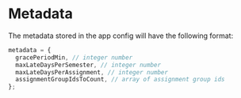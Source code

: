 # Metadata

The metadata stored in the app config will have the following format:

```js
metadata = {
  gracePeriodMin, // integer number
  maxLateDaysPerSemester, // integer number
  maxLateDaysPerAssignment, // integer number
  assignmentGroupIdsToCount, // array of assignment group ids
};
```